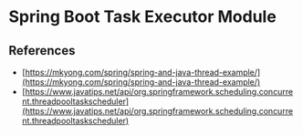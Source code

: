 # Spring Boot Task Executor Module

## References
- [https://mkyong.com/spring/spring-and-java-thread-example/](https://mkyong.com/spring/spring-and-java-thread-example/)
- [https://www.javatips.net/api/org.springframework.scheduling.concurrent.threadpooltaskscheduler](https://www.javatips.net/api/org.springframework.scheduling.concurrent.threadpooltaskscheduler)
